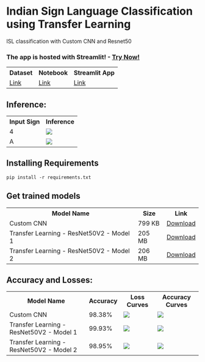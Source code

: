 # Indian Sign Language Classification using Transfer Learning

ISL classification with Custom CNN and Resnet50

### The app is hosted with Streamlit! - <a href="https://notshrirang-indian-sign-language-classification-usin-app-u8h4g3.streamlit.app/">Try Now!</a>

<table>
<th>Dataset</th>
<th>Notebook</th>
<th>Streamlit App</th>
<tr>
<td><a href="https://www.kaggle.com/datasets/vaishnaviasonawane/indian-sign-language-dataset">Link</a></td>
<td><a href="https://www.kaggle.com/code/notshrirang/isl-classification">Link</a></td>
<td><a href="https://notshrirang-indian-sign-language-classification-usin-app-u8h4g3.streamlit.app/">Link</a></td>
</tr>
</table>

## Inference:

<table>
<th>Input Sign</th>
<th>Inference</th>
<tr>
<td>4</td>
<td>
  <img src="https://github.com/NotShrirang/Indian-Sign-Language-Classification-using-Transfer-Learning/assets/85283622/a7eda912-6248-4427-8555-adca842c4cf2"/>
  </td>
</tr>
<tr>
<td>A</td>
<td><img src="https://github.com/NotShrirang/Indian-Sign-Language-Classification-using-Transfer-Learning/assets/85283622/77eff979-dd46-4869-9f05-bfddab7748de"/></td>
</tr>
</table>

## Installing Requirements

```
pip install -r requirements.txt
```

## Get trained models

<table>
<th>Model Name</th>
<th>Size</th>
<th>Link</th>
<tr>
<td>
Custom CNN
</td>
<td>
799 KB
</td>
<td>
<a href="https://github.com/NotShrirang/Indian-Sign-Language-Classification-using-Transfer-Learning/releases/download/v0.0.1/model_1_aug.h5">Download</a>
</td>
</tr>
<tr>
<td>
Transfer Learning - ResNet50V2 - Model 1
</td>
<td>
205 MB
</td>
<td>
<a href="https://github.com/NotShrirang/Indian-Sign-Language-Classification-using-Transfer-Learning/releases/download/v0.0.1/tl_model_1.h5">Download</a>
</td>
</tr>
<tr>
<td>
Transfer Learning - ResNet50V2 - Model 2
</td>
<td>
206 MB
</td>
<td>
<a href="https://github.com/NotShrirang/Indian-Sign-Language-Classification-using-Transfer-Learning/releases/download/v0.0.1/tl_model_2.h5">Download</a>
</td>
</tr>
</table>

## Accuracy and Losses:

<table>
<th>Model Name</th>
<th>Accuracy</th>
<th>Loss Curves</th>
<th>Accuracy Curves</th>
<tr>
<td>
Custom CNN
</td>
<td>
98.38%
</td>
<td>
<img src="https://github.com/NotShrirang/Indian-Sign-Language-Classification-using-Transfer-Learning/assets/85283622/f90b072c-8715-4809-81cf-8d9d88e0faa2"/>
</td>
<td>
<img src="https://github.com/NotShrirang/Indian-Sign-Language-Classification-using-Transfer-Learning/assets/85283622/2ce47e50-a614-4742-9d20-febd55a949a2"/>
</td>
</tr>
<tr>
<td>
Transfer Learning - ResNet50V2 - Model 1
</td>
<td>
99.93%
</td>
<td>
<img src="https://github.com/NotShrirang/Indian-Sign-Language-Classification-using-Transfer-Learning/assets/85283622/3f55444b-0b1b-4b21-999c-96033b6af08d"/>
</td>
<td>
<img src="https://github.com/NotShrirang/Indian-Sign-Language-Classification-using-Transfer-Learning/assets/85283622/48cc7a37-320d-4324-8178-cc21ba1e7b38"/>
</td>
</tr>
<tr>
<td>
Transfer Learning - ResNet50V2 - Model 2
</td>
<td>
98.95%
</td>
<td>
<img src="https://github.com/NotShrirang/Indian-Sign-Language-Classification-using-Transfer-Learning/assets/85283622/aac9f113-7aaf-4f9a-8aec-77dbfa858e84"/>
</td>
<td>
<img src="https://github.com/NotShrirang/Indian-Sign-Language-Classification-using-Transfer-Learning/assets/85283622/f9832eb7-9859-444b-b25a-4e3ca46a64be"/>
</td>
</tr>
</table>
